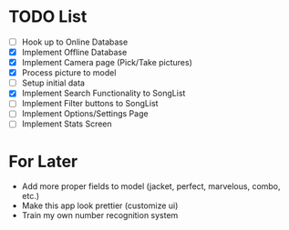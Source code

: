 # TODO List

- [ ] Hook up to Online Database
- [x] Implement Offline Database
- [x] Implement Camera page (Pick/Take pictures)
- [x] Process picture to model
- [ ] Setup initial data
- [x] Implement Search Functionality to SongList
- [ ] Implement Filter buttons to SongList
- [ ] Implement Options/Settings Page
- [ ] Implement Stats Screen

# For Later
- Add more proper fields to model (jacket, perfect, marvelous, combo, etc.)
- Make this app look prettier (customize ui)
- Train my own number recognition system
